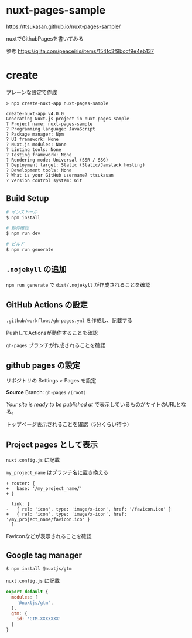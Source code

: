 # nuxt-pages-sample

https://ttsukasan.github.io/nuxt-pages-sample/

nuxtでGithubPagesを書いてみる

参考 https://qiita.com/peaceiris/items/154fc3f9bccf9e4eb137

# create

プレーンな設定で作成

```
> npx create-nuxt-app nuxt-pages-sample

create-nuxt-app v4.0.0
Generating Nuxt.js project in nuxt-pages-sample
? Project name: nuxt-pages-sample
? Programming language: JavaScript
? Package manager: Npm
? UI framework: None
? Nuxt.js modules: None
? Linting tools: None
? Testing framework: None
? Rendering mode: Universal (SSR / SSG)
? Deployment target: Static (Static/Jamstack hosting)
? Development tools: None
? What is your GitHub username? ttsukasan
? Version control system: Git
```

## Build Setup

```bash
# インストール
$ npm install

# 動作確認
$ npm run dev

# ビルド
$ npm run generate
```

## `.nojekyll` の追加

`npm run generate` で `dist/.nojekyll` が作成されることを確認

## GitHub Actions の設定

`.github/workflows/gh-pages.yml` を作成し、記載する

PushしてActionsが動作することを確認

`gh-pages` ブランチが作成されることを確認
 
## github pages の設定

リポジトリの Settings > Pages を設定

**Source** Branch: `gh-pages` `/(root)`

_Your site is ready to be published at_ で表示しているものがサイトのURLとなる。

トップページ表示されることを確認（5分くらい待つ）

## Project pages として表示

`nuxt.config.js` に記載

`my_project_name` はブランチ名に置き換える

```
+ router: {
+   base: '/my_project_name/'
+ }
```

```
  link: [
-   { rel: 'icon', type: 'image/x-icon', href: '/favicon.ico' }
+   { rel: 'icon', type: 'image/x-icon', href: '/my_project_name/favicon.ico' }
  ]
```

Faviconなどが表示されることを確認

## Google tag manager

```bash
$ npm install @nuxtjs/gtm
```

`nuxt.config.js` に記載

```javascript
export default {
  modules: [
    '@nuxtjs/gtm',
  ],
  gtm: {
    id: 'GTM-XXXXXXX'
  }
}
```
